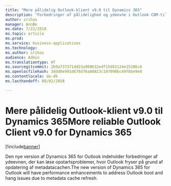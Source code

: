 ```yaml
---
title: "Mere pålidelig Outlook-klient v9.0 til Dynamics 365"
description: "Forbedringer af pålidelighed og ydeevne i Outlook COM-tilføjelsesprogrammet version 9.0"
author: srihas
manager: AnnBe
ms.date: 7/22/2018
ms.topic: article
ms.prod: 
ms.service: business-applications
ms.technology: 
ms.author: srihas
audience: Admin
ms.translationtype: HT
ms.sourcegitcommit: 2b9a737371dd23a900632edf15d82124e25286c6
ms.openlocfilehash: 3ddd0e991d678d76a80823c107090bc49fbbe9e0
ms.contentlocale: da-dk
ms.lasthandoff: 08/02/2018

---
```

# <a name="more-reliable-outlook-client-v90-for-dynamics-365"></a><span data-ttu-id="b5644-103">Mere pålidelig Outlook-klient v9.0 til Dynamics 365</span><span class="sxs-lookup"><span data-stu-id="b5644-103">More reliable Outlook Client v9.0 for Dynamics 365</span></span>


[!include[banner](../../includes/banner.md)]

<span data-ttu-id="b5644-104">Den nye version af Dynamics 365 for Outlook indeholder forbedringer af ydeevnen, der kan løse opstartsproblemer, hvor Outlook fryser på grund af opdatering af metadatacachen.</span><span class="sxs-lookup"><span data-stu-id="b5644-104">The new version of Dynamics 365 for Outlook will have performance enhancements to address Outlook boot and hang issues due to metadata cache refresh.</span></span>

